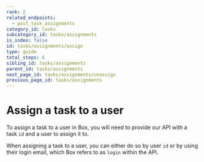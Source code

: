 ```yaml
---
rank: 2
related_endpoints:
  - post_task_assignments
category_id: tasks
subcategory_id: tasks/assignments
is_index: false
id: tasks/assignments/assign
type: guide
total_steps: 6
sibling_id: tasks/assignments
parent_id: tasks/assignments
next_page_id: tasks/assignments/unassign
previous_page_id: tasks/assignments
---
```


# Assign a task to a user

To assign a task to a user in Box, you will need to provide our API with a task
`id` and a user to assign it to.

<Samples id='post_task_assignments' >

</Samples>

<Message notice>

When assigning a task to a user, you can either do so by user `id` or by
using their login email, which Box refers to as `login` within the API.

</Message>
